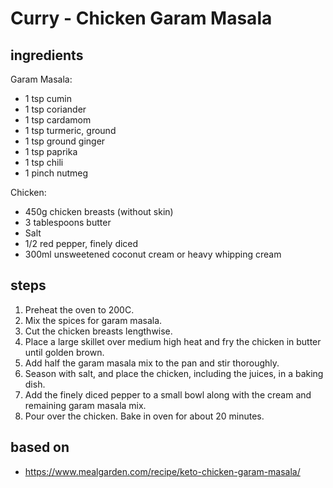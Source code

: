 # Curry - Chicken Garam Masala

## ingredients

Garam Masala:

- 1 tsp cumin
- 1 tsp coriander
- 1 tsp cardamom
- 1 tsp turmeric, ground
- 1 tsp ground ginger
- 1 tsp paprika
- 1 tsp chili
- 1 pinch nutmeg

Chicken:

- 450g chicken breasts (without skin)
- 3 tablespoons butter
- Salt
- 1/2 red pepper, finely diced
- 300ml unsweetened coconut cream or heavy whipping cream

## steps

1. Preheat the oven to 200C.
2. Mix the spices for garam masala.
3. Cut the chicken breasts lengthwise.
4. Place a large skillet over medium high heat and fry the chicken in butter until golden brown.
5. Add half the garam masala mix to the pan and stir thoroughly.
6. Season with salt, and place the chicken, including the juices, in a baking dish.
7. Add the finely diced pepper to a small bowl along with the cream and remaining garam masala mix.
8. Pour over the chicken. Bake in oven for about 20 minutes.

## based on

- https://www.mealgarden.com/recipe/keto-chicken-garam-masala/

